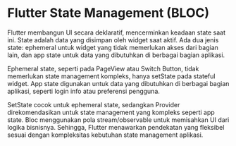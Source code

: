 <h1>Flutter State Management (BLOC)</h1>

Flutter membangun UI secara deklaratif, mencerminkan keadaan state saat ini. State adalah data yang disimpan oleh widget saat aktif. Ada dua jenis state: ephemeral untuk widget yang tidak memerlukan akses dari bagian lain, dan app state untuk data yang dibutuhkan di berbagai bagian aplikasi.

Ephemeral state, seperti pada PageView atau Switch Button, tidak memerlukan state management kompleks, hanya setState pada stateful widget. App state digunakan untuk data yang dibutuhkan di berbagai bagian aplikasi, seperti login info atau preferensi pengguna.

SetState cocok untuk ephemeral state, sedangkan Provider direkomendasikan untuk state management yang kompleks seperti app state. Bloc menggunakan pola stream/observable untuk memisahkan UI dari logika bisnisnya. Sehingga, Flutter menawarkan pendekatan yang fleksibel sesuai dengan kompleksitas kebutuhan state management aplikasi.